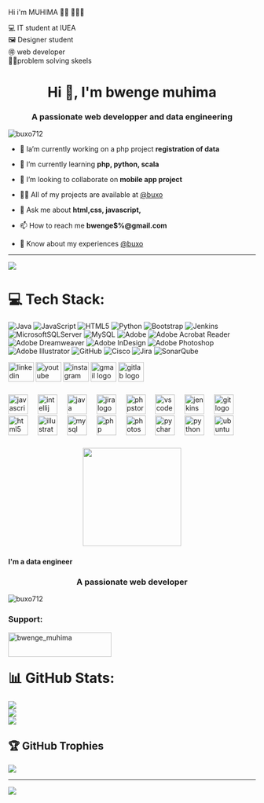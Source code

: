 Hi i'm MUHIMA 👋🏾 👨🏾‍💻

💻 IT student at IUEA</br>
🖼 Designer student </br>
🉐 web developer</br>
💫💫problem solving skeels



<h1 align="center">Hi 👋, I'm bwenge muhima</h1>
<h3 align="center">A passionate web developper and data engineering</h3>

<p align="left"> <img src="https://komarev.com/ghpvc/?username=buxo712&label=Profile%20views&color=0e75b6&style=flat" alt="buxo712" /> </p>

- 🔭 Ia’m currently working on a php project **registration of data**

- 🌱 I’m currently learning **php, python, scala**

- 👯 I’m looking to collaborate on **mobile app project**

- 👨‍💻 All of my projects are available at [@buxo](@buxo)

- 💬 Ask me about **html,css, javascript,**

- 📫 How to reach me **bwenge$%@gmail.com**

- 📄 Know about my experiences [@buxo](@buxo)



---
[![](https://visitcount.itsvg.in/api?id=buxo712&icon=0&color=0)](https://visitcount.itsvg.in)

<!-- Proudly created with GPRM ( https://gprm.itsvg.in ) -->



# 💻 Tech Stack:
![Java](https://img.shields.io/badge/java-%23ED8B00.svg?style=for-the-badge&logo=openjdk&logoColor=white) ![JavaScript](https://img.shields.io/badge/javascript-%23323330.svg?style=for-the-badge&logo=javascript&logoColor=%23F7DF1E) ![HTML5](https://img.shields.io/badge/html5-%23E34F26.svg?style=for-the-badge&logo=html5&logoColor=white) ![Python](https://img.shields.io/badge/python-3670A0?style=for-the-badge&logo=python&logoColor=ffdd54) ![Bootstrap](https://img.shields.io/badge/bootstrap-%238511FA.svg?style=for-the-badge&logo=bootstrap&logoColor=white) ![Jenkins](https://img.shields.io/badge/jenkins-%232C5263.svg?style=for-the-badge&logo=jenkins&logoColor=white) ![MicrosoftSQLServer](https://img.shields.io/badge/Microsoft%20SQL%20Server-CC2927?style=for-the-badge&logo=microsoft%20sql%20server&logoColor=white) ![MySQL](https://img.shields.io/badge/mysql-4479A1.svg?style=for-the-badge&logo=mysql&logoColor=white) ![Adobe](https://img.shields.io/badge/adobe-%23FF0000.svg?style=for-the-badge&logo=adobe&logoColor=white) ![Adobe Acrobat Reader](https://img.shields.io/badge/Adobe%20Acrobat%20Reader-EC1C24.svg?style=for-the-badge&logo=Adobe%20Acrobat%20Reader&logoColor=white) ![Adobe Dreamweaver](https://img.shields.io/badge/Adobe%20Dreamweaver-FF61F6.svg?style=for-the-badge&logo=Adobe%20Dreamweaver&logoColor=white) ![Adobe InDesign](https://img.shields.io/badge/Adobe%20InDesign-49021F?style=for-the-badge&logo=adobeindesign&logoColor=FF3366) ![Adobe Photoshop](https://img.shields.io/badge/adobe%20photoshop-%2331A8FF.svg?style=for-the-badge&logo=adobe%20photoshop&logoColor=white) ![Adobe Illustrator](https://img.shields.io/badge/adobe%20illustrator-%23FF9A00.svg?style=for-the-badge&logo=adobe%20illustrator&logoColor=white) ![GitHub](https://img.shields.io/badge/github-%23121011.svg?style=for-the-badge&logo=github&logoColor=white) ![Cisco](https://img.shields.io/badge/cisco-%23049fd9.svg?style=for-the-badge&logo=cisco&logoColor=black) ![Jira](https://img.shields.io/badge/jira-%230A0FFF.svg?style=for-the-badge&logo=jira&logoColor=white) ![SonarQube](https://img.shields.io/badge/SonarQube-black?style=for-the-badge&logo=sonarqube&logoColor=4E9BCD)



<div align="left">
  <img src="https://raw.githubusercontent.com/maurodesouza/profile-readme-generator/master/src/assets/icons/social/linkedin/default.svg" width="52" height="40" alt="linkedin logo"  />
  <img src="https://raw.githubusercontent.com/maurodesouza/profile-readme-generator/master/src/assets/icons/social/youtube/default.svg" width="52" height="40" alt="youtube logo"  />
  <img src="https://raw.githubusercontent.com/maurodesouza/profile-readme-generator/master/src/assets/icons/social/instagram/default.svg" width="52" height="40" alt="instagram logo"  />
  <img src="https://raw.githubusercontent.com/maurodesouza/profile-readme-generator/master/src/assets/icons/social/gmail/default.svg" width="52" height="40" alt="gmail logo"  />
  <img src="https://raw.githubusercontent.com/maurodesouza/profile-readme-generator/master/src/assets/icons/social/gitlab/default.svg" width="52" height="40" alt="gitlab logo"  />
</div>

###

<div align="left">
  <img src="https://cdn.jsdelivr.net/gh/devicons/devicon/icons/javascript/javascript-original.svg" height="40" alt="javascript logo"  />
  <img width="12" />
  <img src="https://cdn.jsdelivr.net/gh/devicons/devicon/icons/intellij/intellij-original.svg" height="40" alt="intellij logo"  />
  <img width="12" />
  <img src="https://cdn.jsdelivr.net/gh/devicons/devicon/icons/java/java-original.svg" height="40" alt="java logo"  />
  <img width="12" />
  <img src="https://cdn.jsdelivr.net/gh/devicons/devicon/icons/jira/jira-original.svg" height="40" alt="jira logo"  />
  <img width="12" />
  <img src="https://cdn.jsdelivr.net/gh/devicons/devicon/icons/phpstorm/phpstorm-original.svg" height="40" alt="phpstorm logo"  />
  <img width="12" />
  <img src="https://cdn.jsdelivr.net/gh/devicons/devicon/icons/vscode/vscode-original.svg" height="40" alt="vscode logo"  />
  <img width="12" />
  <img src="https://cdn.jsdelivr.net/gh/devicons/devicon/icons/jenkins/jenkins-line.svg" height="40" alt="jenkins logo"  />
  <img width="12" />
  <img src="https://cdn.jsdelivr.net/gh/devicons/devicon/icons/git/git-original.svg" height="40" alt="git logo"  />
  <img width="12" />
  <img src="https://cdn.jsdelivr.net/gh/devicons/devicon/icons/html5/html5-original.svg" height="40" alt="html5 logo"  />
  <img width="12" />
  <img src="https://cdn.jsdelivr.net/gh/devicons/devicon/icons/illustrator/illustrator-plain.svg" height="40" alt="illustrator logo"  />
  <img width="12" />
  <img src="https://cdn.jsdelivr.net/gh/devicons/devicon/icons/mysql/mysql-original.svg" height="40" alt="mysql logo"  />
  <img width="12" />
  <img src="https://cdn.jsdelivr.net/gh/devicons/devicon/icons/php/php-original.svg" height="40" alt="php logo"  />
  <img width="12" />
  <img src="https://cdn.jsdelivr.net/gh/devicons/devicon/icons/photoshop/photoshop-plain.svg" height="40" alt="photoshop logo"  />
  <img width="12" />
  <img src="https://cdn.jsdelivr.net/gh/devicons/devicon/icons/pycharm/pycharm-original.svg" height="40" alt="pycharm logo"  />
  <img width="12" />
  <img src="https://cdn.jsdelivr.net/gh/devicons/devicon/icons/python/python-original.svg" height="40" alt="python logo"  />
  <img width="12" />
  <img src="https://cdn.jsdelivr.net/gh/devicons/devicon/icons/ubuntu/ubuntu-plain.svg" height="40" alt="ubuntu logo"  />
</div>

###

<div align="center">
  <img height="200" src="https://media0.giphy.com/media/qgQUggAC3Pfv687qPC/giphy.gif?cid=6c09b952pd2lcrpqvbyoinkr1a2xk63ei07b4rxg2p3q7wf0&ep=v1_gifs_search&rid=giphy.gif&ct=g"  />
</div>

###

<p align="left"></p>

###

<p align="left"></p>

###

<h4 align="left">I'm a data engineer</h4>

###

<div align="left">
</div>

###


<h3 align="center">A passionate web developer </h3>

<p align="left"> <img src="https://komarev.com/ghpvc/?username=buxo712&label=Profile%20views&color=0e75b6&style=flat" alt="buxo712" /> </p>




<h3 align="left">Support:</h3>
<p><a href="https://www.buymeacoffee.com/bwenge_muhima"> <img align="left" src="https://cdn.buymeacoffee.com/buttons/v2/default-yellow.png" height="50" width="210" alt="bwenge_muhima" /></a></p><br><br>


















# 📊 GitHub Stats:
![](https://github-readme-stats.vercel.app/api?username=buxo712&theme=merko&hide_border=false&include_all_commits=false&count_private=false)<br/>
![](https://nirzak-streak-stats.vercel.app/?user=buxo712&theme=merko&hide_border=false)<br/>
![](https://github-readme-stats.vercel.app/api/top-langs/?username=buxo712&theme=merko&hide_border=false&include_all_commits=false&count_private=false&layout=compact)

## 🏆 GitHub Trophies
![](https://github-profile-trophy.vercel.app/?username=buxo712&theme=radical&no-frame=false&no-bg=true&margin-w=4)

---
[![](https://visitcount.itsvg.in/api?id=buxo712&icon=0&color=0)](https://visitcount.itsvg.in)

<!-- Proudly created with GPRM ( https://gprm.itsvg.in ) -->

